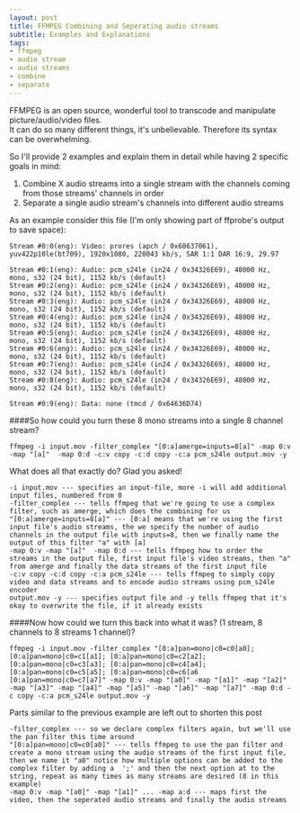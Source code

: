 ```yaml
---
layout: post
title: FFMPEG Combining and Seperating audio streams
subtitle: Examples and Explanations
tags:
- ffmpeg
- audio stream
- audio streams
- combine
- separate
---
```

FFMPEG is an open source, wonderful tool to transcode and manipulate picture/audio/video files.  
It can do so many different things, it's unbelievable. Therefore its syntax can be overwhelming.  

So I'll provide 2 examples and explain them in detail while having 2 specific goals in mind:  
1. Combine X audio streams into a single stream with the channels coming from those streams' channels in order  
2. Separate a single audio stream's channels into different audio streams  

As an example consider this file (I'm only showing part of ffprobe's output to save space):  
```
Stream #0:0(eng): Video: prores (apch / 0x68637061), yuv422p10le(bt709), 1920x1080, 220043 kb/s, SAR 1:1 DAR 16:9, 29.97

Stream #0:1(eng): Audio: pcm_s24le (in24 / 0x34326E69), 48000 Hz, mono, s32 (24 bit), 1152 kb/s (default)
Stream #0:2(eng): Audio: pcm_s24le (in24 / 0x34326E69), 48000 Hz, mono, s32 (24 bit), 1152 kb/s (default)
Stream #0:3(eng): Audio: pcm_s24le (in24 / 0x34326E69), 48000 Hz, mono, s32 (24 bit), 1152 kb/s (default)
Stream #0:4(eng): Audio: pcm_s24le (in24 / 0x34326E69), 48000 Hz, mono, s32 (24 bit), 1152 kb/s (default)
Stream #0:5(eng): Audio: pcm_s24le (in24 / 0x34326E69), 48000 Hz, mono, s32 (24 bit), 1152 kb/s (default)
Stream #0:6(eng): Audio: pcm_s24le (in24 / 0x34326E69), 48000 Hz, mono, s32 (24 bit), 1152 kb/s (default)
Stream #0:7(eng): Audio: pcm_s24le (in24 / 0x34326E69), 48000 Hz, mono, s32 (24 bit), 1152 kb/s (default)
Stream #0:8(eng): Audio: pcm_s24le (in24 / 0x34326E69), 48000 Hz, mono, s32 (24 bit), 1152 kb/s (default)

Stream #0:9(eng): Data: none (tmcd / 0x64636D74)
```
####So how could you turn these 8 mono streams into a single 8 channel stream?  

```
ffmpeg -i input.mov -filter_complex "[0:a]amerge=inputs=8[a]" -map 0:v -map "[a]"  -map 0:d -c:v copy -c:d copy -c:a pcm_s24le output.mov -y
```
What does all that exactly do? Glad you asked!
```
-i input.mov --- specifies an input-file, more -i will add additional input files, numbered from 0
-filter_complex --- tells ffmpeg that we're going to use a complex filter, such as amerge, which does the combining for us
"[0:a]amerge=inputs=8[a]" --- [0:a] means that we're using the first input file's audio streams, the we specify the number of audio channels in the output file with inputs=8, then we finally name the output of this filter "a" with [a]
-map 0:v -map "[a]"  -map 0:d --- tells ffmpeg how to order the streams in the output file, first input file's video streams, then "a" from amerge and finally the data streams of the first input file
-c:v copy -c:d copy -c:a pcm_s24le --- tells ffmpeg to simply copy video and data streams and to encode audio streams using pcm_s24le encoder
output.mov -y --- specifies output file and -y tells ffmpeg that it's okay to overwrite the file, if it already exists
```
####Now how could we turn this back into what it was? (1 stream, 8 channels to 8 streams 1 channel)?  
```
ffmpeg -i input.mov -filter_complex "[0:a]pan=mono|c0=c0[a0]; [0:a]pan=mono|c0=c1[a1]; [0:a]pan=mono|c0=c2[a2]; [0:a]pan=mono|c0=c3[a3]; [0:a]pan=mono|c0=c4[a4]; [0:a]pan=mono|c0=c5[a5]; [0:a]pan=mono|c0=c6[a6 [0:a]pan=mono|c0=c7[a7]" -map 0:v -map "[a0]" -map "[a1]" -map "[a2]" -map "[a3]" -map "[a4]" -map "[a5]" -map "[a6]" -map "[a7]" -map 0:d -c copy -c:a pcm_s24le output.mov -y
```
Parts similar to the previous example are left out to shorten this post
```
-filter_complex --- so we declare complex filters again, but we'll use the pan filter this time around
"[0:a]pan=mono|c0=c0[a0]" --- tells ffmpeg to use the pan filter and create a mono stream using the audio streams of the first input file, then we name it "a0" notice how multiple options can be added to the complex filter by adding a  ';' and then the next option at to the string, repeat as many times as many streams are desired (8 in this example)
-map 0:v -map "[a0]" -map "[a1]" ... -map a:d --- maps first the video, then the seperated audio streams and finally the audio streams
```
